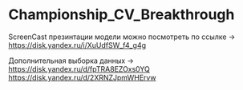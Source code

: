 # Championship_CV_Breakthrough

ScreenCast презинтации модели можно посмотреть по ссылке -> https://disk.yandex.ru/i/XuUdfSW_f4_g4g

Дополнительная выборка данных -> https://disk.yandex.ru/d/fpTRA8EZOxs0YQ
https://disk.yandex.ru/d/2XRNZJpmWHErvw
